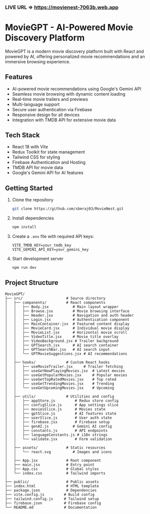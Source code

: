 ### LIVE URL => https://movienest-7063b.web.app

# MovieGPT - AI-Powered Movie Discovery Platform

MovieGPT is a modern movie discovery platform built with React and powered by AI, offering personalized movie recommendations and an immersive browsing experience.

## Features

- AI-powered movie recommendations using Google's Gemini API
- Seamless movie browsing with dynamic content loading
- Real-time movie trailers and previews
- Multi-language support
- Secure user authentication via Firebase
- Responsive design for all devices
- Integration with TMDB API for extensive movie data

## Tech Stack

- React 18 with Vite
- Redux Toolkit for state management
- Tailwind CSS for styling
- Firebase Authentication and Hosting
- TMDB API for movie data
- Google's Gemini API for AI features

## Getting Started

1. Clone the repository
   ```bash
   git clone https://github.com/sbmraj03/MovieNest.git
   ```
2. Install dependencies
   ```bash
   npm install
   ```
3. Create a `.env` file with required API keys:
   ```
   VITE_TMDB_KEY=your_tmdb_key
   VITE_GEMINI_API_KEY=your_gemini_key
   ```
4. Start development server
   ```bash
   npm run dev
   ```

## Project Structure

```
MovieGPT/
├── src/                    # Source directory
│   ├── components/         # React components
│   │   ├── Body.jsx           # Main layout wrapper
│   │   ├── Browse.jsx         # Movie browsing interface
│   │   ├── Header.jsx         # Navigation and auth header
│   │   ├── Login.jsx          # Authentication component
│   │   ├── MainContainer.jsx  # Featured content display
│   │   ├── MovieCard.jsx      # Individual movie display
│   │   ├── MovieList.jsx      # Horizontal movie scroll
│   │   ├── VideoTitle.jsx     # Movie title overlay
│   │   ├── VideoBackground.jsx # Trailer background
│   │   ├── GPTSearch.jsx      # AI search container
│   │   ├── GPTSearchBar.jsx   # AI search input
│   │   └── GPTMovieSuggestions.jsx # AI recommendations
│   │
│   ├── hooks/              # Custom React hooks
│   │   ├── useMovieTrailer.jsx     # Trailer fetching
│   │   ├── useGetNowPlayingMovies.jsx  # Latest movies
│   │   ├── useGetPopularMovies.jsx     # Popular movies
│   │   ├── useGetTopRatedMovies.jsx    # Top rated
│   │   ├── useGetTrendingMovies.jsx    # Trending
│   │   └── useGetUpcomingMovies.jsx    # Upcoming
│   │
│   ├── utils/              # Utilities and config
│   │   ├── appStore.js         # Redux store config
│   │   ├── configSlice.js      # App settings slice
│   │   ├── moviesSlice.js      # Movies state
│   │   ├── gptSlice.js         # AI features state
│   │   ├── userSlice.js        # User auth state
│   │   ├── firebase.jsx        # Firebase setup
│   │   ├── genAI.js           # Gemini AI config
│   │   ├── constants.js        # API endpoints
│   │   ├── languageConstants.js # i18n strings
│   │   └── validate.jsx        # Form validation
│   │
│   ├── assets/             # Static resources
│   │   └── react.svg          # Images and icons
│   │
│   ├── App.jsx             # Root component
│   ├── main.jsx            # Entry point
│   ├── App.css             # Global styles
│   └── index.css           # Tailwind imports
│
├── public/                 # Public assets
├── index.html              # HTML template
├── package.json            # Dependencies
├── vite.config.js         # Build config
├── tailwind.config.js     # Tailwind setup
├── firebase.json          # Firebase config
└── README.md              # Documentation
```
